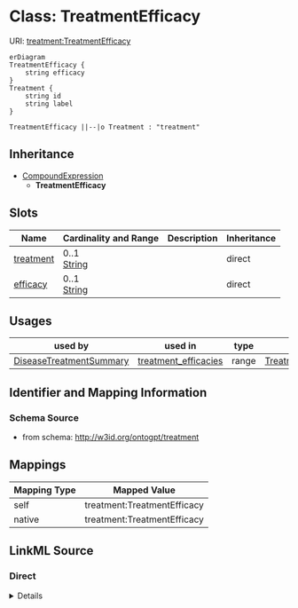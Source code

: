 # Class: TreatmentEfficacy



URI: [treatment:TreatmentEfficacy](http://w3id.org/ontogpt/treatments/TreatmentEfficacy)


```mermaid
erDiagram
TreatmentEfficacy {
    string efficacy  
}
Treatment {
    string id  
    string label  
}

TreatmentEfficacy ||--|o Treatment : "treatment"

```




## Inheritance
* [CompoundExpression](CompoundExpression.md)
    * **TreatmentEfficacy**



## Slots

| Name | Cardinality and Range | Description | Inheritance |
| ---  | --- | --- | --- |
| [treatment](treatment.md) | 0..1 <br/> [String](String.md) |  | direct |
| [efficacy](efficacy.md) | 0..1 <br/> [String](String.md) |  | direct |





## Usages

| used by | used in | type | used |
| ---  | --- | --- | --- |
| [DiseaseTreatmentSummary](DiseaseTreatmentSummary.md) | [treatment_efficacies](treatment_efficacies.md) | range | [TreatmentEfficacy](TreatmentEfficacy.md) |






## Identifier and Mapping Information







### Schema Source


* from schema: http://w3id.org/ontogpt/treatment





## Mappings

| Mapping Type | Mapped Value |
| ---  | ---  |
| self | treatment:TreatmentEfficacy |
| native | treatment:TreatmentEfficacy |





## LinkML Source

<!-- TODO: investigate https://stackoverflow.com/questions/37606292/how-to-create-tabbed-code-blocks-in-mkdocs-or-sphinx -->

### Direct

<details>
```yaml
name: TreatmentEfficacy
from_schema: http://w3id.org/ontogpt/treatment
rank: 1000
is_a: CompoundExpression
attributes:
  treatment:
    name: treatment
    from_schema: http://w3id.org/ontogpt/treatment
    range: Treatment
  efficacy:
    name: efficacy
    from_schema: http://w3id.org/ontogpt/treatment
    rank: 1000
    range: string

```
</details>

### Induced

<details>
```yaml
name: TreatmentEfficacy
from_schema: http://w3id.org/ontogpt/treatment
rank: 1000
is_a: CompoundExpression
attributes:
  treatment:
    name: treatment
    from_schema: http://w3id.org/ontogpt/treatment
    alias: treatment
    owner: TreatmentEfficacy
    domain_of:
    - TreatmentMechanism
    - TreatmentAdverseEffect
    - TreatmentEfficacy
    range: Treatment
  efficacy:
    name: efficacy
    from_schema: http://w3id.org/ontogpt/treatment
    rank: 1000
    alias: efficacy
    owner: TreatmentEfficacy
    domain_of:
    - TreatmentEfficacy
    range: string

```
</details>